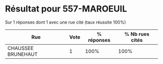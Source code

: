 # Résultat pour 557-MAROEUIL

Sur 1 réponses dont 1 avec une rue cité (taux réussite 100%)

| Rue | Vote | % réponses | % Nb rues cités|
|-----|------|------------|----------------|
| CHAUSSEE BRUNEHAUT | 1 | 100% | 100%|
